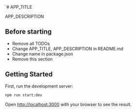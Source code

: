 `# APP_TITLE

APP_DESCRIPTION

## Before starting

- Remove all TODOs
- Change APP_TITLE, APP_DESCRIPTION in README.md
- Change name in package.json
- Remove this section

## Getting Started

First, run the development server:

```bash
npm run start:dev
```

Open [http://localhost:3000](http://localhost:3000) with your browser to see the result.
